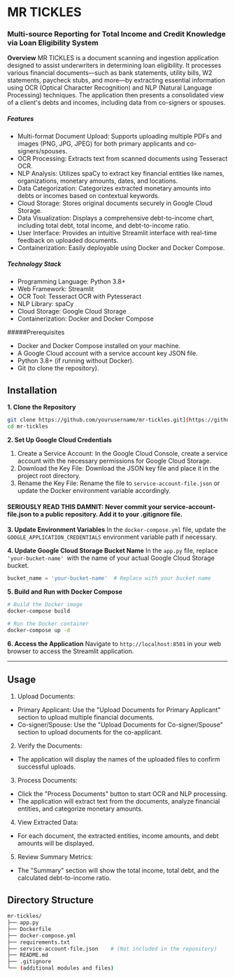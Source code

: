 # MR TICKLES
### Multi-source Reporting for Total Income and Credit Knowledge via Loan Eligibility System

**Overview**
MR TICKLES is a document scanning and ingestion application designed to assist underwriters in determining loan eligibility. It processes various financial documents—such as bank statements, utility bills, W2 statements, paycheck stubs, and more—by extracting essential information using OCR (Optical Character Recognition) and NLP (Natural Language Processing) techniques. The application then presents a consolidated view of a client's debts and incomes, including data from co-signers or spouses.

##### Features
- Multi-format Document Upload: Supports uploading multiple PDFs and images (PNG, JPG, JPEG) for both primary applicants and co-signers/spouses.
- OCR Processing: Extracts text from scanned documents using Tesseract OCR.
- NLP Analysis: Utilizes spaCy to extract key financial entities like names, organizations, monetary amounts, dates, and locations.
- Data Categorization: Categorizes extracted monetary amounts into debts or incomes based on contextual keywords.
- Cloud Storage: Stores original documents securely in Google Cloud Storage.
- Data Visualization: Displays a comprehensive debt-to-income chart, including total debt, total income, and debt-to-income ratio.
- User Interface: Provides an intuitive Streamlit interface with real-time feedback on uploaded documents.
- Containerization: Easily deployable using Docker and Docker Compose.

##### Technology Stack
- Programming Language: Python 3.8+
- Web Framework: Streamlit
- OCR Tool: Tesseract OCR with Pytesseract
- NLP Library: spaCy
- Cloud Storage: Google Cloud Storage
- Containerization: Docker and Docker Compose

#####Prerequisites
- Docker and Docker Compose installed on your machine.
- A Google Cloud account with a service account key JSON file.
- Python 3.8+ (if running without Docker).
- Git (to clone the repository).

## Installation
**1. Clone the Repository**
```bash
git clone https://github.com/yourusername/mr-tickles.git](https://github.com/ShaneDolphin/Mr-Tickles.git
cd mr-tickles
```
**2. Set Up Google Cloud Credentials**
1. Create a Service Account: In the Google Cloud Console, create a service account with the necessary permissions for Google Cloud Storage.
2. Download the Key File: Download the JSON key file and place it in the project root directory.
3. Rename the Key File: Rename the file to `service-account-file.json` or update the Docker environment variable accordingly.

#### SERIOUSLY READ THIS DAMNIT: Never commit your service-account-file.json to a public repository. Add it to your .gitignore file.

**3. Update Environment Variables**
In the `docker-compose.yml` file, update the `GOOGLE_APPLICATION_CREDENTIALS` environment variable path if necessary.

**4. Update Google Cloud Storage Bucket Name**
In the `app.py` file, replace `'your-bucket-name' `with the name of your actual Google Cloud Storage bucket.

```python
bucket_name = 'your-bucket-name'  # Replace with your bucket name

```
**5. Build and Run with Docker Compose**
```bash
# Build the Docker image
docker-compose build

# Run the Docker container
docker-compose up -d
```
**6. Access the Application**
Navigate to `http://localhost:8501` in your web browser to access the Streamlit application.


------------

## Usage

1. Upload Documents:
- Primary Applicant: Use the "Upload Documents for Primary Applicant" section to upload multiple financial documents.
- Co-signer/Spouse: Use the "Upload Documents for Co-signer/Spouse" section to upload documents for the co-applicant.

2. Verify the Documents:
- The application will display the names of the uploaded files to confirm successful uploads.

3. Process Documents:
- Click the "Process Documents" button to start OCR and NLP processing.
- The application will extract text from the documents, analyze financial entities, and categorize monetary amounts.

4. View Extracted Data:
- For each document, the extracted entities, income amounts, and debt amounts will be displayed.

5. Review Summary Metrics:
- The "Summary" section will show the total income, total debt, and the calculated debt-to-income ratio.

## Directory Structure
```bash
mr-tickles/
├── app.py
├── Dockerfile
├── docker-compose.yml
├── requirements.txt
├── service-account-file.json    # (Not included in the repository)
├── README.md
├── .gitignore
└── (additional modules and files)
```

